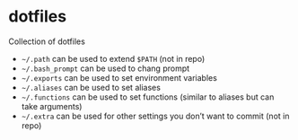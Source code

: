 # dotfiles
Collection of dotfiles

 * `~/.path` can be used to extend `$PATH` (not in repo)
 * `~/.bash_prompt` can be used to chang prompt
 * `~/.exports` can be used to set environment variables
 * `~/.aliases` can be used to set aliases
 * `~/.functions` can be used to set functions (similar to aliases but can take arguments)
 * `~/.extra` can be used for other settings you don’t want to commit (not in repo)
